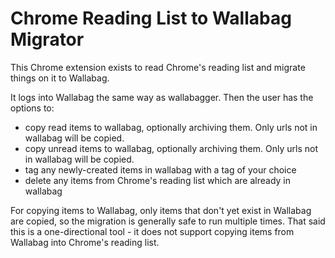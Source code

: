 # Chrome Reading List to Wallabag Migrator

This Chrome extension exists to read Chrome's reading list and migrate things on it to Wallabag.

It logs into Wallabag the same way as wallabagger.  Then the user has the options to:

- copy read items to wallabag, optionally archiving them.  Only urls not in wallabag will be copied.
- copy unread items to wallabag, optionally archiving them.  Only urls not in wallabag will be copied.
- tag any newly-created items in wallabag with a tag of your choice
- delete any items from Chrome's reading list which are already in wallabag

For copying items to Wallabag, only items that don't yet exist in Wallabag are copied, so the migration is generally safe to run multiple times.  That said this is a one-directional tool - it does not support copying items from Wallabag into Chrome's reading list.
